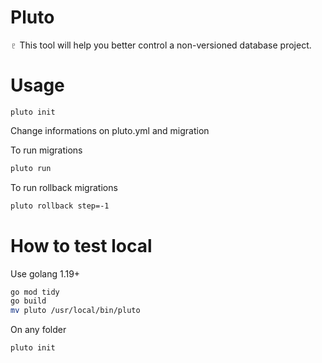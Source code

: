 # Pluto

♇ This tool will help you better control a non-versioned database project.

# Usage

```ssh
pluto init
```

Change informations on pluto.yml and migration

To run migrations

```sh
pluto run
```

To run rollback migrations

```sh
pluto rollback step=-1
```

# How to test local

Use golang 1.19+

```sh
go mod tidy
go build
mv pluto /usr/local/bin/pluto
```

On any folder

```sh
pluto init
```